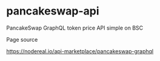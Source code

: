 # pancakeswap-api
PancakeSwap GraphQL token price API simple on BSC

Page source

https://nodereal.io/api-marketplace/pancakeswap-graphql

